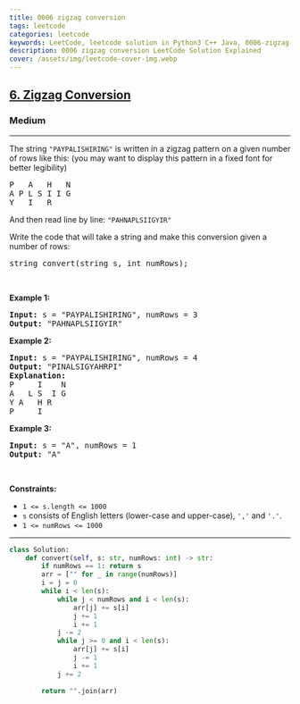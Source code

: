 ```yaml
---
title: 0006 zigzag conversion
tags: leetcode
categories: leetcode
keywords: LeetCode, leetcode solution in Python3 C++ Java, 0006-zigzag-conversion solution
description: 0006 zigzag conversion LeetCode Solution Explained
cover: /assets/img/leetcode-cover-img.webp
---
```



<h2><a href="https://leetcode.com/problems/zigzag-conversion/">6. Zigzag Conversion</a></h2><h3>Medium</h3><hr><div><p>The string <code>"PAYPALISHIRING"</code> is written in a zigzag pattern on a given number of rows like this: (you may want to display this pattern in a fixed font for better legibility)</p>

<pre>P   A   H   N
A P L S I I G
Y   I   R
</pre>

<p>And then read line by line: <code>"PAHNAPLSIIGYIR"</code></p>

<p>Write the code that will take a string and make this conversion given a number of rows:</p>

<pre>string convert(string s, int numRows);
</pre>

<p>&nbsp;</p>
<p><strong class="example">Example 1:</strong></p>

<pre><strong>Input:</strong> s = "PAYPALISHIRING", numRows = 3
<strong>Output:</strong> "PAHNAPLSIIGYIR"
</pre>

<p><strong class="example">Example 2:</strong></p>

<pre><strong>Input:</strong> s = "PAYPALISHIRING", numRows = 4
<strong>Output:</strong> "PINALSIGYAHRPI"
<strong>Explanation:</strong>
P     I    N
A   L S  I G
Y A   H R
P     I
</pre>

<p><strong class="example">Example 3:</strong></p>

<pre><strong>Input:</strong> s = "A", numRows = 1
<strong>Output:</strong> "A"
</pre>

<p>&nbsp;</p>
<p><strong>Constraints:</strong></p>

<ul>
	<li><code>1 &lt;= s.length &lt;= 1000</code></li>
	<li><code>s</code> consists of English letters (lower-case and upper-case), <code>','</code> and <code>'.'</code>.</li>
	<li><code>1 &lt;= numRows &lt;= 1000</code></li>
</ul>
</div>

---




```python
class Solution:
    def convert(self, s: str, numRows: int) -> str:
        if numRows == 1: return s
        arr = ["" for _ in range(numRows)]
        i = j = 0
        while i < len(s):
            while j < numRows and i < len(s):
                arr[j] += s[i]
                j += 1
                i += 1
            j -= 2
            while j >= 0 and i < len(s):
                arr[j] += s[i]
                j -= 1
                i += 1
            j += 2
        
        return "".join(arr)
                
```

